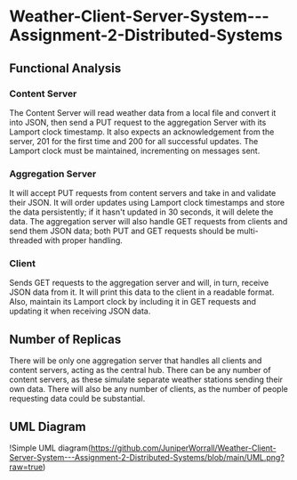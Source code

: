 # Weather-Client-Server-System---Assignment-2-Distributed-Systems

## Functional Analysis

### Content Server

The Content Server will read weather data from a local file and convert it into JSON, then send a PUT request to the aggregation Server with its Lamport clock timestamp. It also expects an acknowledgement from the server, 201 for the first time and 200 for all successful updates. The Lamport clock must be maintained, incrementing on messages sent. 

### Aggregation Server

It will accept PUT requests from content servers and take in and validate their JSON. It will order updates using Lamport clock timestamps and store the data persistently; if it hasn't updated in 30 seconds, it will delete the data. The aggregation server will also handle GET requests from clients and send them JSON data; both PUT and GET requests should be multi-threaded with proper handling. 

### Client

Sends GET requests to the aggregation server and will, in turn, receive JSON data from it. It will print this data to the client in a readable format. Also, maintain its Lamport clock by including it in GET requests and updating it when receiving JSON data. 

## Number of Replicas

There will be only one aggregation server that handles all clients and content servers, acting as the central hub. There can be any number of content servers, as these simulate separate weather stations sending their own data. There will also be any number of clients, as the number of people requesting data could be substantial.

## UML Diagram

!Simple UML diagram(https://github.com/JuniperWorrall/Weather-Client-Server-System---Assignment-2-Distributed-Systems/blob/main/UML.png?raw=true)
